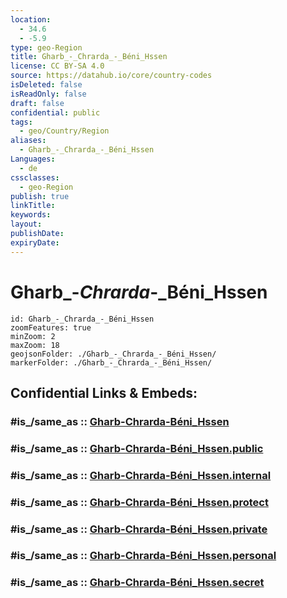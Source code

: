 ```yaml
---
location:
  - 34.6
  - -5.9
type: geo-Region
title: Gharb_-_Chrarda_-_Béni_Hssen
license: CC BY-SA 4.0
source: https://datahub.io/core/country-codes
isDeleted: false
isReadOnly: false
draft: false
confidential: public
tags:
  - geo/Country/Region
aliases:
  - Gharb_-_Chrarda_-_Béni_Hssen
Languages:
  - de
cssclasses:
  - geo-Region
publish: true
linkTitle:
keywords:
layout:
publishDate:
expiryDate:
---
```


# Gharb_-_Chrarda_-_Béni_Hssen

```leaflet
id: Gharb_-_Chrarda_-_Béni_Hssen
zoomFeatures: true 
minZoom: 2 
maxZoom: 18
geojsonFolder: ./Gharb_-_Chrarda_-_Béni_Hssen/
markerFolder: ./Gharb_-_Chrarda_-_Béni_Hssen/
```


## Confidential Links & Embeds: 

### #is_/same_as :: [Gharb-Chrarda-Béni_Hssen](/_Standards/Earth/Continent/Africa/Africa~North/Morocco/Regions~Morocco/Gharb-Chrarda-Béni_Hssen.md) 

### #is_/same_as :: [Gharb-Chrarda-Béni_Hssen.public](/_public/Earth/Continent/Africa/Africa~North/Morocco/Regions~Morocco/Gharb-Chrarda-Béni_Hssen.public.md) 

### #is_/same_as :: [Gharb-Chrarda-Béni_Hssen.internal](/_internal/Earth/Continent/Africa/Africa~North/Morocco/Regions~Morocco/Gharb-Chrarda-Béni_Hssen.internal.md) 

### #is_/same_as :: [Gharb-Chrarda-Béni_Hssen.protect](/_protect/Earth/Continent/Africa/Africa~North/Morocco/Regions~Morocco/Gharb-Chrarda-Béni_Hssen.protect.md) 

### #is_/same_as :: [Gharb-Chrarda-Béni_Hssen.private](/_private/Earth/Continent/Africa/Africa~North/Morocco/Regions~Morocco/Gharb-Chrarda-Béni_Hssen.private.md) 

### #is_/same_as :: [Gharb-Chrarda-Béni_Hssen.personal](/_personal/Earth/Continent/Africa/Africa~North/Morocco/Regions~Morocco/Gharb-Chrarda-Béni_Hssen.personal.md) 

### #is_/same_as :: [Gharb-Chrarda-Béni_Hssen.secret](/_secret/Earth/Continent/Africa/Africa~North/Morocco/Regions~Morocco/Gharb-Chrarda-Béni_Hssen.secret.md)

